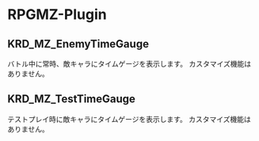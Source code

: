 # RPGMZ-Plugin

## KRD_MZ_EnemyTimeGauge

バトル中に常時、敵キャラにタイムゲージを表示します。
カスタマイズ機能はありません。

## KRD_MZ_TestTimeGauge

テストプレイ時に敵キャラにタイムゲージを表示します。
カスタマイズ機能はありません。
